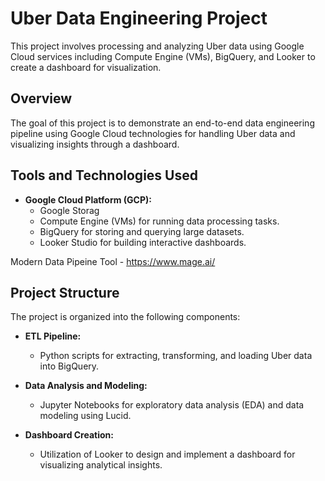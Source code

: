 # Uber Data Engineering Project

This project involves processing and analyzing Uber data using Google Cloud services including Compute Engine (VMs), BigQuery, and Looker to create a dashboard for visualization.

## Overview

The goal of this project is to demonstrate an end-to-end data engineering pipeline using Google Cloud technologies for handling Uber data and visualizing insights through a dashboard.

## Tools and Technologies Used

- **Google Cloud Platform (GCP):**
  - Google Storag   
  - Compute Engine (VMs) for running data processing tasks.
  - BigQuery for storing and querying large datasets.
  - Looker Studio for building interactive dashboards.

Modern Data Pipeine Tool - https://www.mage.ai/

## Project Structure

The project is organized into the following components:

- **ETL Pipeline:**
  - Python scripts for extracting, transforming, and loading Uber data into BigQuery.

- **Data Analysis and Modeling:**
  - Jupyter Notebooks for exploratory data analysis (EDA) and data modeling using Lucid.

- **Dashboard Creation:**
  - Utilization of Looker to design and implement a dashboard for visualizing analytical insights.

